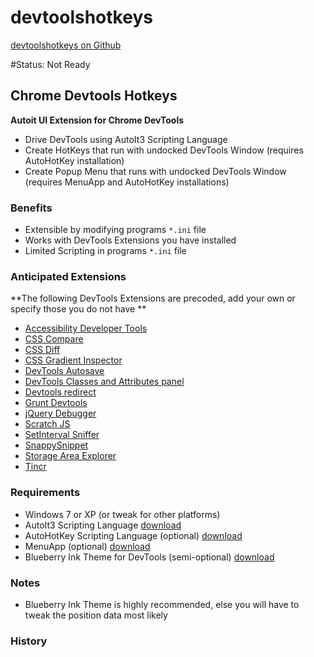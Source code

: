 # devtoolshotkeys
[devtoolshotkeys on Github](https://github.com/MarkRobbins/devtoolshotkeys)

#Status: Not Ready

## Chrome Devtools Hotkeys 

**Autoit UI Extension for Chrome DevTools**

- Drive DevTools using AutoIt3 Scripting Language
- Create HotKeys that run with undocked DevTools Window (requires AutoHotKey installation)
- Create Popup Menu that runs with undocked DevTools Window (requires MenuApp and AutoHotKey installations)
### Benefits
- Extensible by modifying programs `*.ini` file
- Works with DevTools Extensions you have installed
- Limited Scripting in programs `*.ini` file
### Anticipated Extensions
**The following DevTools Extensions are precoded,  add your own or specify those you do not have **
- [Accessibility Developer Tools](https://chrome.google.com/webstore/detail/accessibility-developer-t/fpkknkljclfencbdbgkenhalefipecmb?utm_source=chrome-app-launcher-info-dialog)
- [CSS Compare](https://chrome.google.com/webstore/detail/css-compare/odmjnlglgmpemoploobpegipcpbobbki?utm_source=chrome-app-launcher-info-dialog)
- [CSS Diff](https://chrome.google.com/webstore/detail/css-diff/pefnhibkhcfooofgmgoipfpcojnhhljm?utm_source=chrome-app-launcher-info-dialog)
- [CSS Gradient Inspector](https://chrome.google.com/webstore/detail/css-gradient-inspector/blklpjonlhpakchaahdnkcjkfmccmdik?utm_source=chrome-app-launcher-info-dialog)
- [DevTools Autosave](https://chrome.google.com/webstore/detail/devtools-autosave/mlejngncgiocofkcbnnpaieapabmanfl?utm_source=chrome-app-launcher-info-dialog)
- [DevTools Classes and Attributes panel](https://chrome.google.com/webstore/detail/devtools-classes-atribute/biabbcomlbkpheflaadfacefiajmjoed?utm_source=chrome-app-launcher-info-dialog)
- [Devtools redirect](https://chrome.google.com/webstore/detail/devtools-redirect/jmhdebkkippcccflcoddckhjjfgnfhnp?utm_source=chrome-app-launcher-info-dialog)
- [Grunt Devtools](https://chrome.google.com/webstore/detail/grunt-devtools/fbiodiodggnlakggeeckkjccjhhjndnb?utm_source=chrome-app-launcher-info-dialog)
- [jQuery Debugger](https://chrome.google.com/webstore/detail/jquery-debugger/dbhhnnnpaeobfddmlalhnehgclcmjimi?utm_source=chrome-app-launcher-info-dialog)
- [Scratch JS](https://chrome.google.com/webstore/detail/scratch-js/alploljligeomonipppgaahpkenfnfkn?utm_source=chrome-app-launcher-info-dialog)
- [SetInterval Sniffer](https://chrome.google.com/webstore/detail/setinterval-sniffer/odkgihncjgklajjabihpoipfnpcjhdno?utm_source=chrome-app-launcher-info-dialog)
- [SnappySnippet](https://chrome.google.com/webstore/detail/snappysnippet/blfngdefapoapkcdibbdkigpeaffgcil?utm_source=chrome-app-launcher-info-dialog)
- [Storage Area Explorer](https://chrome.google.com/webstore/detail/storage-area-explorer/ocfjjjjhkpapocigimmppepjgfdecjkb?utm_source=chrome-app-launcher-info-dialog)
- [Tincr](http://tin.cr)
### Requirements
- Windows 7 or XP (or tweak for other platforms)
- AutoIt3 Scripting Language [download](https://www.autoitscript.com/site/autoit/downloads/)
- AutoHotKey Scripting Language (optional) [download](http://ahkscript.org/download/)
- MenuApp (optional) [download](http://www.desktopapps.co.uk/menuApp.php)
- Blueberry Ink Theme for DevTools (semi-optional) [download](https://chrome.google.com/webstore/detail/blueberry-ink-theme-for-d/pnmbbagapdfmdnbhakageebemcinngnj?utm_source=chrome-app-launcher-info-dialog)
### Notes
- Blueberry Ink Theme is highly recommended, else you will have to tweak the position data most likely
### History

